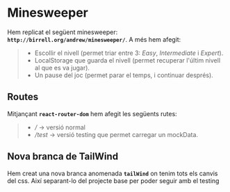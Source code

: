 # Minesweeper

Hem replicat el següent minesweeper: **`http://birrell.org/andrew/minesweeper/`**. A més hem afegit:

> - Escollir el nivell (permet triar entre 3: *Easy*, *Intermediate* i *Expert*).
> - LocalStorage que guarda el nivell (permet recuperar l'últim nivell al que es va jugar).
> - Un pause del joc (permet parar el temps, i continuar després).


## Routes

Mitjançant **`react-router-dom`** hem afegit les següents rutes:

> - */* -> versió normal
> - */test* -> versió testing que permet carregar un mockData.

## Nova branca de TailWind

Hem creat una nova branca anomenada **`tailWind`** on tenim tots els canvis del css. Així separant-lo del projecte base per poder seguir amb el testing




